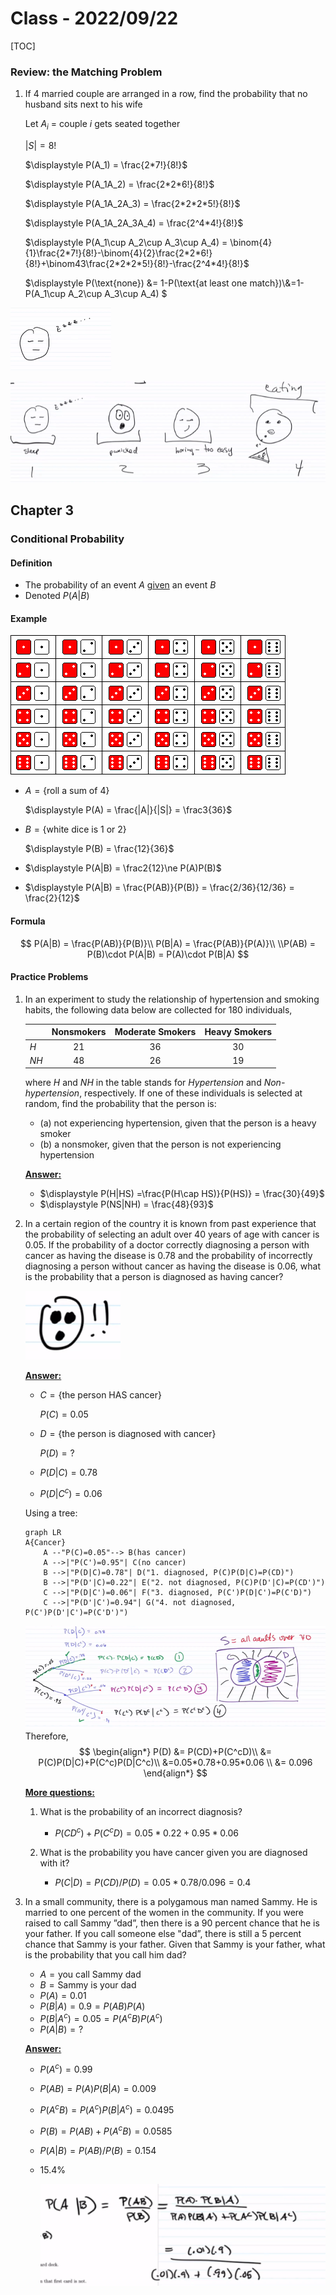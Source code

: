 # Class - 2022/09/22

[TOC]

### Review: the Matching Problem

1. If $4$ married couple are arranged in a row, find the probability that no husband sits next to his wife

    Let $A_i$ = couple $i$ gets seated together

    $|S| = 8!$

    $\displaystyle P(A_1) = \frac{2*7!}{8!}$

    $\displaystyle P(A_1A_2) =  \frac{2*2*6!}{8!}$

    $\displaystyle P(A_1A_2A_3) = \frac{2*2*2*5!}{8!}$

    $\displaystyle P(A_1A_2A_3A_4) = \frac{2^4*4!}{8!}$

    $\displaystyle P(A_1\cup A_2\cup A_3\cup A_4) = \binom{4}{1}\frac{2*7!}{8!}-\binom{4}{2}\frac{2*2*6!}{8!}+\binom43\frac{2*2*2*5!}{8!}-\frac{2^4*4!}{8!}$
    
    $\displaystyle P(\text{none}) &= 1-P(\text{at least one match})\\&=1-P(A_1\cup A_2\cup A_3\cup A_4) $

 

<img src="./images/20220922/image-20220928155640968.png" alt="image-20220928155640968" style="zoom:50%;" />

![image-20220928155642571](./images/20220922/image-20220928155642571.png)

## Chapter 3

### Conditional Probability

#### Definition

* The probability of an event $A$ <u>given</u> an event $B$
* Denoted $P(A|B)$

#### Example

![Class_20220922_p1](./images/20220922/Class_20220922_p1.gif)

* $A=\{\text{roll a sum of $4$}\}$

    $\displaystyle P(A) = \frac{|A|}{|S|} = \frac3{36}$

* $B=\{\text{white dice is 1 or 2}\}$

    $\displaystyle P(B) = \frac{12}{36}$

* $\displaystyle P(A|B) = \frac2{12}\ne P(A)P(B)$

* $\displaystyle P(A|B) = \frac{P(AB)}{P(B)} = \frac{2/36}{12/36} = \frac{2}{12}$

#### Formula

$$
P(A|B) = \frac{P(AB)}{P(B)}\\
P(B|A) = \frac{P(AB)}{P(A)}\\
\\P(AB) = P(B)\cdot P(A|B) = P(A)\cdot P(B|A)
$$



#### Practice Problems

1. In an experiment to study the relationship of hypertension and smoking habits, the following data below are collected for $180$ individuals, 

    |      | Nonsmokers | Moderate Smokers | Heavy Smokers |
    | ---- | :--------: | :--------------: | :-----------: |
    | $H$  |     21     |        36        |      30       |
    | $NH$ |     48     |        26        |      19       |

    where $H$ and $NH$ in the table stands for *Hypertension* and *Non-hypertension*, respectively. If one of these individuals is selected at random, find the probability that the person is:

    * (a) not experiencing hypertension, given that the person is a heavy smoker
    * (b) a nonsmoker, given that the person is not experiencing hypertension

    **<u>Answer:</u>**

    * $\displaystyle P(H|HS) =\frac{P(H\cap HS)}{P(HS)} = \frac{30}{49}$
    * $\displaystyle P(NS|NH) = \frac{48}{93}$

    

2. In a certain region of the country it is known from past experience that the probability of selecting an adult over $40$ years of age with cancer is $0.05$. If the probability of a doctor correctly diagnosing a person with cancer as having the disease is $0.78$ and the probability of incorrectly diagnosing a person without cancer as having the disease is $0.06$, what is the probability that a person is diagnosed as having cancer?

    ![image-20220928163127269](./images/20220922/image-20220928163127269.png)

    **<u>Answer:</u>**

    * $C = \{\text{the person HAS cancer}\}$

        $P(C) = 0.05$

    * $D = \{\text{the person is diagnosed with cancer}\}$

        $P(D) = ?$

    * $P(D|C) = 0.78$

    * $P(D|C^c) = 0.06$

    Using a tree: 

    ```mermaid
    graph LR
    A{Cancer} 
    	A --"P(C)=0.05"--> B(has cancer)
    	A -->|"P(C')=0.95"| C(no cancer)
      	B -->|"P(D|C)=0.78"| D("1. diagnosed, P(C)P(D|C)=P(CD)")
      	B -->|"P(D'|C)=0.22"| E("2. not diagnosed, P(C)P(D'|C)=P(CD')")
      	C -->|"P(D|C')=0.06"| F("3. diagnosed, P(C')P(D|C')=P(C'D)")
      	C -->|"P(D'|C')=0.94"| G("4. not diagnosed, P(C')P(D'|C')=P(C'D')")
    ```

    ![image-20220928165259585](./images/20220922/image-20220928165259585.png)
    Therefore, 
    $$
    \begin{align*}
    P(D) &= P(CD)+P(C^cD)\\ 
    &= P(C)P(D|C)+P(C^c)P(D|C^c)\\
    &=0.05*0.78+0.95*0.06 \\
    &= 0.096
    \end{align*}
    $$

    **<u>More questions:</u>**

    1. What is the probability of an incorrect diagnosis?
        * $P(CD^c)+P(C^cD) = 0.05*0.22+0.95*0.06$

    2. What is the probability you have cancer given you are diagnosed with it?
        * $P(C|D) = P(CD)/P(D) = 0.05*0.78/0.096 = 0.4$

     

3. In a small community, there is a polygamous man named Sammy. He is married to one percent of the women in the community. If you were raised to call Sammy ”dad”, then there is a 90 percent chance that he is your father. If you call someone else "dad”, there is still a 5 percent chance that Sammy is your father. Given that Sammy is your father, what is the probability that you call him dad?

    * $A = \text{you call Sammy dad}$
    * $B = \text{Sammy is your dad}$
    * $P(A) = 0.01$
    * $P(B|A) = 0.9 = P(AB)P(A)$
    * $P(B|A^c) = 0.05 = P(A^cB)P(A^c)$
    * $P(A|B)=?$

    

    **<u>Answer:</u>**

    * $P(A^c) = 0.99$
    * $P(AB) = P(A)P(B|A) = 0.009$
    * $P(A^cB) = P(A^c)P(B|A^c) = 0.0495$
    * $P(B) = P(AB)+P(A^cB) = 0.0585$

    * $P(A|B) = P(AB)/P(B) = 0.154$

    * $15.4\%$

        ![image-20220928172553024](./images/20220922/image-20220928172553024.png)

